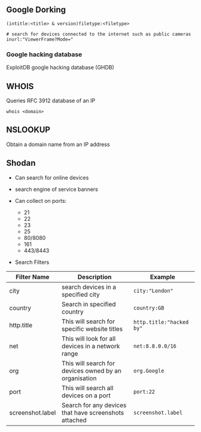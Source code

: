 ## Google Dorking
```Google Dork 
(intitle:<title> & version)filetype:<filetype>
```
```google
# search for devices connected to the internet such as public cameras
inurl:"ViewerFrame?Mode="
```

### Google hacking database
ExploitDB google hacking database (GHDB)

## WHOIS
Queries RFC 3912 database of an IP 
```shell
whois <domain>
```
## NSLOOKUP
Obtain a domain name from an IP address
## Shodan 
* Can search for online devices 
* search engine of service banners
* Can collect on ports:
	* 21
	* 22
	* 23
	* 25
	* 80/8080
	* 161
	* 443/8443


* Search Filters

| Filter Name      | Description                                           | Example                  |
| ---------------- | ----------------------------------------------------- | ------------------------ |
| city             | search devices in a specified city                    | `city:"London"`          |
| country          | Search in specified country                           | `country:GB`             |
| http.title       | This will search for specific website titles          | `http.title:"hacked by"` |
| net              | This will look for all devices in a network range     | `net:8.8.0.0/16`         |
| org              | This will search for devices owned by an organisation | `org.Google`             |
| port             | This will search all devices on a port                | `port:22`                |
| screenshot.label | Search for any devices that have screenshots attached | `screenshot.label`       |

